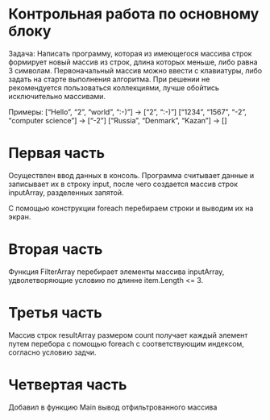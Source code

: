 # Контрольная работа по основному блоку

Задача: Написать программу, которая из имеющегося массива строк формирует новый массив из строк, длина которых меньше, либо равна 3 символам. Первоначальный массив можно ввести с клавиатуры, либо задать на старте выполнения алгоритма. При решении не рекомендуется пользоваться коллекциями, лучше обойтись исключительно массивами.

Примеры:
[“Hello”, “2”, “world”, “:-)”] → [“2”, “:-)”]
[“1234”, “1567”, “-2”, “computer science”] → [“-2”]
[“Russia”, “Denmark”, “Kazan”] → []

# Первая часть

Осуществлен ввод данных в консоль. Программа считывает данные и записывает их в строку input, после чего создается массив строк inputArray, разделенных запятой.

С помощью конструкции foreach перебираем строки и выводим их на экран.

# Вторая часть

Функция FilterArray перебирает элементы массива inputArray, удволетворяющие условию по длинне item.Length <= 3.

# Третья часть

Массив строк resultArray размером count получает каждый элемент путем перебора с помощью foreach с соответствующим индексом, согласно условию задчи.

# Четвертая часть

Добавил в функцию Main вывод отфильтрованного массива